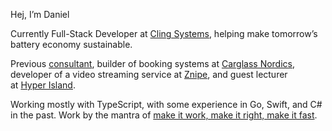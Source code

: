 Hej, I’m Daniel

Currently Full-Stack Developer at [Cling Systems](https://www.clingsystems.com/), helping make tomorrow’s battery economy sustainable. 

Previous [consultant](https://futurice.com/), builder of booking systems at [Carglass Nordics](https://www.carglass.se/), developer of a video streaming service at [Znipe](https://znipe.tv/), and guest lecturer at [Hyper Island](https://new.hyperisland.com/programs/full-time-programs/frontend-developer).

Working mostly with TypeScript, with some experience in Go, Swift, and C# in the past. Work by the mantra of [make it work, make it right, make it fast](https://thetombomb.com/posts/make-it-work-right-fast).
